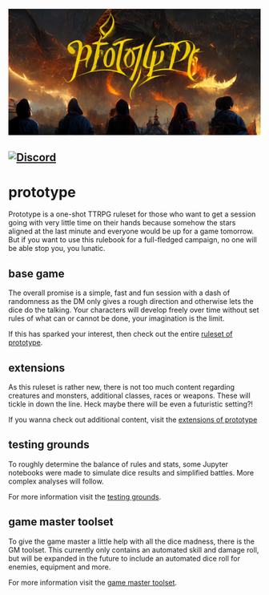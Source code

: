 ![](./prototype_banner.webp)

[![Discord](https://img.shields.io/discord/1018120092644540417?color=%237289DA&label=chat&logo=discord&logoColor=white)](https://discord.gg/ZpjwMkNmJH)
---
# prototype

Prototype is a one-shot TTRPG ruleset for those who want to get a session going with very little time on their hands because somehow the stars aligned at the last minute and everyone would be up for a game tomorrow. But if you want to use this rulebook for a full-fledged campaign, no one will be able stop you, you lunatic.

## base game
The overall promise is a simple, fast and fun session with a dash of randomness as the DM only gives a rough direction and otherwise lets the dice do the talking. Your characters will develop freely over time without set rules of what can or cannot be done, your imagination is the limit.

If this has sparked your interest, then check out the entire [ruleset of prototype](./base/00_rules.md).

## extensions
As this ruleset is rather new, there is not too much content regarding creatures and monsters, additional classes, races or weapons. These will tickle in down the line. Heck maybe there will be even a futuristic setting?!

If you wanna check out additional content, visit the [extensions of prototype](./extensions)

## testing grounds
To roughly determine the balance of rules and stats, some Jupyter notebooks were made to simulate dice results and simplified battles. More complex analyses will follow.

For more information visit the [testing grounds](./testing_grounds).

## game master toolset
To give the game master a little help with all the dice madness, there is the GM toolset. This currently only contains an automated skill and damage roll, but will be expanded in the future to include an automated dice roll for enemies, equipment and more.

For more information visit the [game master toolset](https://github.com/Daginberth/game-master-toolset).